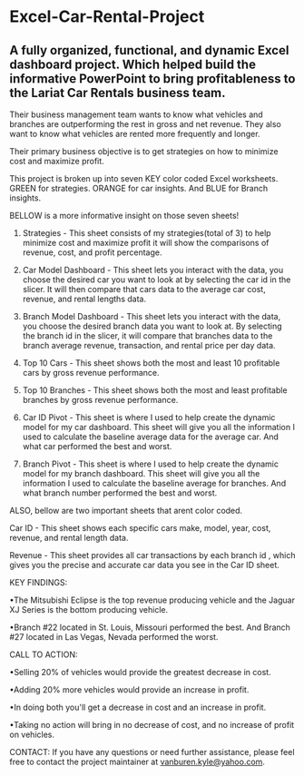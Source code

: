 # Excel-Car-Rental-Project

## A fully organized, functional, and dynamic Excel dashboard project. Which helped build the informative PowerPoint to bring profitableness to the Lariat Car Rentals business team.

Their business management team wants to know what vehicles and branches are outperforming the rest in gross and net revenue. They also want to know what vehicles are rented more frequently and longer.

Their primary business objective is to get strategies on how to minimize cost and maximize profit.

This project is broken up into seven KEY color coded Excel worksheets. GREEN for strategies. ORANGE for car insights. And BLUE for Branch insights.

BELLOW is a more informative insight on those seven sheets!

1. Strategies - This sheet consists of my strategies(total of 3) to help minimize cost and maximize profit it will show the comparisons of revenue, cost, and profit percentage.

2. Car Model Dashboard - This sheet lets you interact with the data, you choose the desired car you want to look at by selecting the car id in the slicer.
   It will then compare that cars data to the average car cost, revenue, and rental lengths data.

3. Branch Model Dashboard - This sheet lets you interact with the data, you choose the desired branch data you want to look at. By selecting the branch id in the slicer,
   it will compare that branches data to the branch average revenue, transaction, and rental price per day data.

4. Top 10 Cars - This sheet shows both the most and least 10 profitable cars by gross revenue performance.

5. Top 10 Branches - This sheet shows both the most and least profitable branches by gross revenue performance.

6. Car ID Pivot - This sheet is where I used to help create the dynamic model for my car dashboard.
   This sheet will give you all the information I used to calculate the baseline average data for the average car. And what car performed the best and worst.

7. Branch Pivot - This sheet is where I used to help create the dynamic model for my branch dashboard.
This sheet will give you all the information I used to calculate the baseline average for branches. 
And what branch number performed the best and worst.

ALSO, bellow are two important sheets that arent color coded. 

Car ID - This sheet shows each specific cars make, model, year, cost, revenue, and rental length data.

Revenue - This sheet provides all car transactions by each branch id , which gives you the precise
and accurate car data you see in the Car ID sheet.

KEY FINDINGS:

•The Mitsubishi Eclipse is the top revenue producing vehicle and the Jaguar XJ Series is the bottom producing vehicle.

•Branch #22 located in St. Louis, Missouri performed the best. And Branch #27 located in Las Vegas, Nevada performed the worst.

CALL TO ACTION:

•Selling 20% of vehicles would provide the greatest decrease in cost.

•Adding 20% more vehicles would provide an increase in profit.

•In doing both you'll get a decrease in cost and an increase in profit.

•Taking no action will bring in no decrease of cost, and no increase of profit on vehicles.

CONTACT: If you have any questions or need further assistance, please feel free to contact the project maintainer at vanburen.kyle@yahoo.com.




